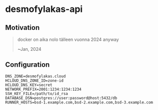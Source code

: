 # desmofylakas-api

## Motivation

> docker on aika nolo tälleen vuonna 2024 anyway
>
> ~Jan, 2024

## Configuration

```
DNS_ZONE=desmofylakas.cloud
HCLOUD_DNS_ZONE_ID=zone-id
HCLOUD_DNS_KEY=secret
NETWORK_PREFIX=2001:1234:1234:1234
SSH_KEY_FILE=/path/to/id_rsa
DATABASE_DSN=postgres://user:password@host:5432/db
RUNNER_HOSTS=bsd-1.example.com,bsd-2.example.com,bsd-3.example.com
```
